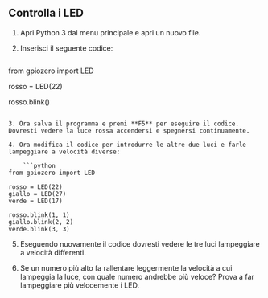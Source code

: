 ## Controlla i LED

1. Apri Python 3 dal menu principale e apri un nuovo file.

2. Inserisci il seguente codice:
    
    ```python
from gpiozero import LED 

rosso = LED(22) 

rosso.blink()
```

3. Ora salva il programma e premi **F5** per eseguire il codice. Dovresti vedere la luce rossa accendersi e spegnersi continuamente.

4. Ora modifica il codice per introdurre le altre due luci e farle lampeggiare a velocità diverse:
    
    ```python
from gpiozero import LED

rosso = LED(22) 
giallo = LED(27)
verde = LED(17) 

rosso.blink(1, 1) 
giallo.blink(2, 2) 
verde.blink(3, 3)
```

5. Eseguendo nuovamente il codice dovresti vedere le tre luci lampeggiare a velocità differenti.

6. Se un numero più alto fa rallentare leggermente la velocità a cui lampeggia la luce, con quale numero andrebbe più veloce? Prova a far lampeggiare più velocemente i LED.